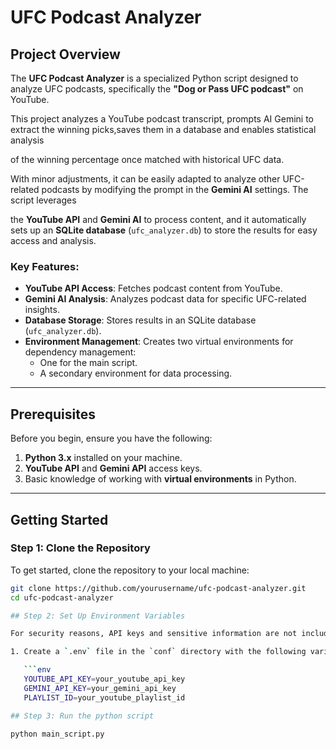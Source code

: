 # UFC Podcast Analyzer

## Project Overview

The **UFC Podcast Analyzer** is a specialized Python script designed to analyze UFC podcasts, specifically the **"Dog or Pass UFC podcast"** on YouTube.

This project analyzes a YouTube podcast transcript, prompts AI Gemini to extract the winning picks,saves them in a database and enables statistical analysis

of the winning percentage once matched with historical UFC data.

With minor adjustments, it can be easily adapted to analyze other UFC-related podcasts by modifying the prompt in the **Gemini AI** settings. The script leverages

the **YouTube API** and **Gemini AI** to process content, and it automatically sets up an **SQLite database** (`ufc_analyzer.db`) to store the results for easy access and analysis.

### Key Features:

- **YouTube API Access**: Fetches podcast content from YouTube.
- **Gemini AI Analysis**: Analyzes podcast data for specific UFC-related insights.
- **Database Storage**: Stores results in an SQLite database (`ufc_analyzer.db`).
- **Environment Management**: Creates two virtual environments for dependency management:
  - One for the main script.
  - A secondary environment for data processing.



---

## Prerequisites


Before you begin, ensure you have the following:

1. **Python 3.x** installed on your machine.
2. **YouTube API** and **Gemini API** access keys.
3. Basic knowledge of working with **virtual environments** in Python.


---


## Getting Started

### Step 1: Clone the Repository

To get started, clone the repository to your local machine:

```bash
git clone https://github.com/yourusername/ufc-podcast-analyzer.git
cd ufc-podcast-analyzer

## Step 2: Set Up Environment Variables

For security reasons, API keys and sensitive information are not included in this repository. To configure the keys, follow these steps:

1. Create a `.env` file in the `conf` directory with the following variables:

   ```env
   YOUTUBE_API_KEY=your_youtube_api_key
   GEMINI_API_KEY=your_gemini_api_key
   PLAYLIST_ID=your_youtube_playlist_id

## Step 3: Run the python script

python main_script.py


